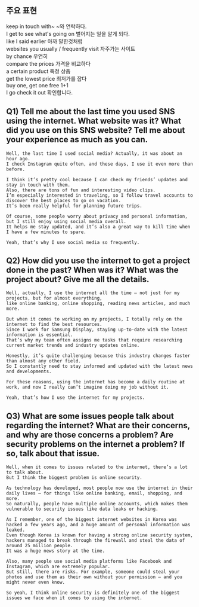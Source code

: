 ## 주요 표현
keep in touch with~ ~와 연락하다.  
I get to see what's going on 벌어지는 일을 알게 되다.  
like I said earlier 아까 말한것처럼  
websites you usually / frequently visit 자주가는 사이트  
by chance 우연히  
compare the prices 가격을 비교하다  
a certain product 특정 상품  
get the lowest price 최저가를 잡다  
buy one, get one free 1+1  
I go check it out 확인합니다.  
## Q1) Tell me about the last time you used SNS using the internet. What website was it? What did you use on this SNS website? Tell me about your experience as much as you can.
```
Well, the last time I used social media? Actually, it was about an hour ago.
I check Instagram quite often, and these days, I use it even more than before.

I think it’s pretty cool because I can check my friends’ updates and stay in touch with them.
Also, there are tons of fun and interesting video clips.
I’m especially interested in traveling, so I follow travel accounts to discover the best places to go on vacation.
It’s been really helpful for planning future trips.

Of course, some people worry about privacy and personal information, but I still enjoy using social media overall.
It helps me stay updated, and it’s also a great way to kill time when I have a few minutes to spare.

Yeah, that’s why I use social media so frequently.
```
## Q2) How did you use the internet to get a project done in the past? When was it? What was the project about? Give me all the details.
```
Well, actually, I use the internet all the time — not just for my projects, but for almost everything,
like online banking, online shopping, reading news articles, and much more.

But when it comes to working on my projects, I totally rely on the internet to find the best resources.
Since I work for Samsung Display, staying up-to-date with the latest information is essential.
That’s why my team often assigns me tasks that require researching current market trends and industry updates online.

Honestly, it’s quite challenging because this industry changes faster than almost any other field.
So I constantly need to stay informed and updated with the latest news and developments.

For these reasons, using the internet has become a daily routine at work, and now I really can’t imagine doing my job without it.

Yeah, that’s how I use the internet for my projects.
```
## Q3) What are some issues people talk about regarding the internet? What are their concerns, and why are those concerns a problem? Are security problems on the internet a problem? If so, talk about that issue.  
```
Well, when it comes to issues related to the internet, there’s a lot to talk about.
But I think the biggest problem is online security.

As technology has developed, most people now use the internet in their daily lives — for things like online banking, email, shopping, and more.
So naturally, people have multiple online accounts, which makes them vulnerable to security issues like data leaks or hacking.

As I remember, one of the biggest internet websites in Korea was hacked a few years ago, and a huge amount of personal information was leaked.
Even though Korea is known for having a strong online security system, hackers managed to break through the firewall and steal the data of around 25 million people.
It was a huge news story at the time.

Also, many people use social media platforms like Facebook and Instagram, which are extremely popular.
But still, there are risks. For example, someone could steal your photos and use them as their own without your permission — and you might never even know.

So yeah, I think online security is definitely one of the biggest issues we face when it comes to using the internet.
```
